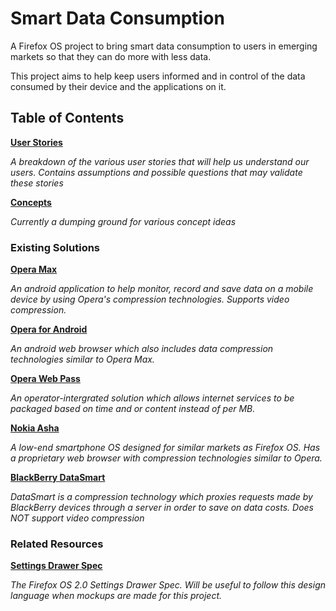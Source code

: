# Smart Data Consumption

A Firefox OS project to bring smart data consumption to users in emerging
markets so that they can do more with less data.

This project aims to help keep users informed and in control of the data
consumed by their device and the applications on it.

## Table of Contents

**[User Stories](user.stories.md)**

*A breakdown of the various user stories that will help us understand our users. Contains assumptions and possible questions that may validate these stories*

**[Concepts](concepts.md)**

*Currently a dumping ground for various concept ideas*

### Existing Solutions

**[Opera Max](existing-solutions/opera-max.md)**

*An android application to help monitor, record and save data on a mobile device
by using Opera's compression technologies. Supports video compression.*

**[Opera for Android](existing-solutions/opera-for-android.md)**

*An android web browser which also includes data compression technologies
similar to Opera Max.*

**[Opera Web Pass](existing-solutions/opera-web-pass.md)**

*An operator-intergrated solution which allows internet services to be packaged
based on time and or content instead of per MB.*

**[Nokia Asha](existing-solutions/nokia-asha.md)**

*A low-end smartphone OS designed for similar markets as Firefox OS. Has a
proprietary web browser with compression technologies similar to Opera.*

**[BlackBerry DataSmart](existing-solutions/backberry-datasmart.md)**

*DataSmart is a compression technology which proxies requests made by BlackBerry
devices through a server in order to save on data costs. Does NOT support video
compression*

### Related Resources

**[Settings Drawer Spec](https://mozilla.app.box.com/files/0/f/1784123672)**

*The Firefox OS 2.0 Settings Drawer Spec. Will be useful to follow this design
language when mockups are made for this project.*
